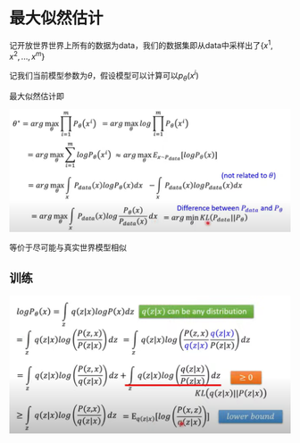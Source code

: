 # 最大似然估计

记开放世界世界上所有的数据为data，我们的数据集即从data中采样出了$\{x^1,x^2,...,x^m\}$

记我们当前模型参数为$\theta$，假设模型可以计算可以$p_{\theta}(x^i)$

最大似然估计即

![image-20230427002421624](./%E6%9C%80%E5%A4%A7%E4%BC%BC%E7%84%B6%E4%BC%B0%E8%AE%A1.assets/image-20230427002421624.png)

 

等价于尽可能与真实世界模型相似

## 训练

![image-20230428002209083](./%E6%9C%80%E5%A4%A7%E4%BC%BC%E7%84%B6%E4%BC%B0%E8%AE%A1.assets/image-20230428002209083.png)

